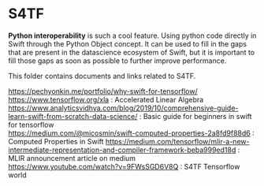 # S4TF

__Python interoperability__ is such a cool feature. Using python code directly in Swift through the Python Object concept. It can be used to fill in the gaps that are present in the datascience ecosystem of Swift, but it is important to fill those gaps as soon as possible to further improve performance.

This folder contains documents and links related to S4TF. 

https://pechyonkin.me/portfolio/why-swift-for-tensorflow/  
https://www.tensorflow.org/xla : Accelerated Linear Algebra   
https://www.analyticsvidhya.com/blog/2019/10/comprehensive-guide-learn-swift-from-scratch-data-science/ : Basic guide for beginners in swift for tensorflow  
https://medium.com/@micosmin/swift-computed-properties-2a8fd9f88d6 : Computed Properties in Swift
https://medium.com/tensorflow/mlir-a-new-intermediate-representation-and-compiler-framework-beba999ed18d : MLIR announcement article on medium  
https://www.youtube.com/watch?v=9FWsSGD6V8Q : S4TF Tensorflow world  


